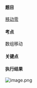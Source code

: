 #### 题目

[移动零](https://leetcode.cn/problems/move-zeroes/)

#### 考点

数组移动

#### 关键点


#### 执行结果

![image.png](https://p3-juejin.byteimg.com/tos-cn-i-k3u1fbpfcp/2351e5faddda46a4a28a98abe4b1aee1~tplv-k3u1fbpfcp-watermark.image?)
